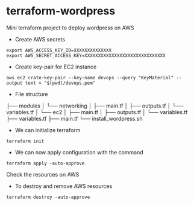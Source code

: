 # terraform-wordpress

Mini terraform project to deploy wordpress on AWS

- Create AWS secrets

```
export AWS_ACCESS_KEY_ID=XXXXXXXXXXXXXX
export AWS_SECRET_ACCESS_KEY=XXXXXXXXXXXXXXXXXXXXXXXXXXXXXX
```

- Create key-pair for EC2 instance

```
aws ec2 crate-key-pair --key-name devops --query "KeyMaterial" --output text > "$(pwd)/devops.pem"
```

- File structure

├── modules
│    └── networking
│           ├── main.tf
│           ├── outputs.tf
│           └── variables.tf
│    └── ec2
│           ├── main.tf
│           ├── outputs.tf
│           └── variables.tf
├── variables.tf
├── main.tf
└── install_wordpress.sh


- We can initialize terraform
```
terraform init
```

- We can now apply configuration with the command

```
terraform apply -auto-approve
```

Check the resources on AWS

- To destroy and remove AWS resources

```
terraform destroy -auto-approve
```

